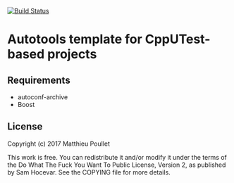 [![Build Status](https://travis-ci.org/mpoullet/autotools-cpp-template.svg?branch=master)](https://travis-ci.org/mpoullet/autotools-cpp-template)

# Autotools template for CppUTest-based projects

## Requirements

* autoconf-archive
* Boost

## License
Copyright (c) 2017 Matthieu Poullet

This work is free. You can redistribute it and/or modify it under the
terms of the Do What The Fuck You Want To Public License, Version 2,
as published by Sam Hocevar. See the COPYING file for more details.
